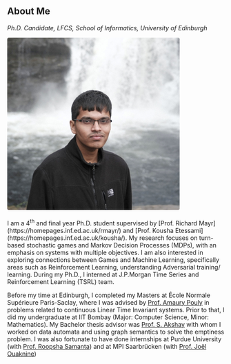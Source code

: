 <style>
.about-wrapper{
  display:flex;
  flex-wrap:wrap;        /* stack on phones */
  align-items:flex-start;
  gap:1.2rem;
}
.about-photo{
  max-width:400px;
  border-radius:4px;
}
.about-text{
  flex:1 1 280px;        /* let text take remaining width */
}
@media(max-width:600px){ /* mobile fallback */
  .about-wrapper{flex-direction:column;}
  .about-photo{margin:0 auto;}
}
</style>

<!-- ========= Hero / About ========= -->
<a id="about"></a>
## About Me
_Ph.D. Candidate, LFCS, School of Informatics, University of Edinburgh_

<div class="about-wrapper">
<img class="about-photo" src="/assets/images/mohan.jpg" alt="My Pic"/>

<div class ="about-text" markdown="1">
I am a 4<sup>th</sup> and final year Ph.D. student supervised by [Prof. Richard Mayr](https://homepages.inf.ed.ac.uk/rmayr/) and [Prof. Kousha Etessami](https://homepages.inf.ed.ac.uk/kousha/). My research focuses on turn-based stochastic games and Markov Decision Processes (MDPs), with an emphasis on systems with multiple objectives. I am also interested in exploring connections between Games and Machine Learning, specifically areas such as Reinforcement Learning, understanding Adversarial training/ learning. During my Ph.D., I interned at J.P.Morgan Time Series and Reinforcement Learning (TSRL) team.


Before my time at Edinburgh, I completed my Masters at École Normale Supérieure Paris-Saclay, where I was advised by [Prof. Amaury Pouly](https://www.pouly.fr/) in problems related to continuous Linear Time Invariant systems. Prior to that, I did my undergraduate at IIT Bombay (Major: Computer Science, Minor: Mathematics). My Bachelor thesis advisor was [Prof. S. Akshay](https://www.cse.iitb.ac.in/~akshayss/) with whom I worked on data automata and using graph semantics to solve the emptiness problem. I was also fortunate to have done internships at Purdue University (with [Prof. Roopsha Samanta](https://www.cs.purdue.edu/homes/roopsha/)) and at MPI Saarbrücken (with [Prof. Joël Ouaknine](https://people.mpi-sws.org/~joel/))

</div>
</div>
